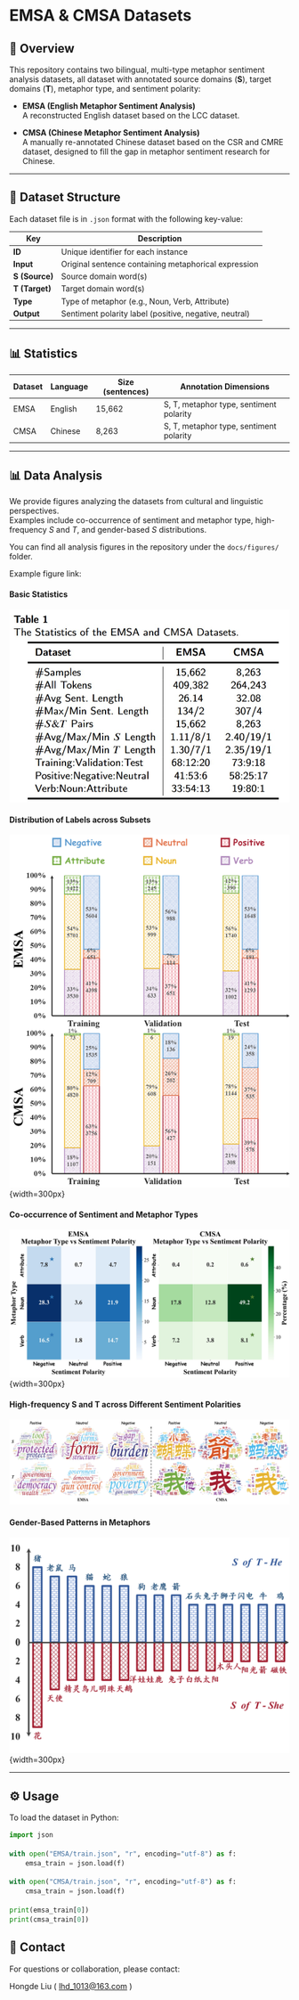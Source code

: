 # EMSA & CMSA Datasets

## 📖 Overview
This repository contains two bilingual, multi-type metaphor sentiment analysis datasets, all dataset with annotated source domains (**S**), target domains (**T**), metaphor type, and sentiment polarity:  

- **EMSA (English Metaphor Sentiment Analysis)**  
  A reconstructed English dataset based on the LCC dataset.  

- **CMSA (Chinese Metaphor Sentiment Analysis)**  
  A manually re-annotated Chinese dataset based on the CSR and CMRE dataset, designed to fill the gap in metaphor sentiment research for Chinese.   

---

## 📂 Dataset Structure
Each dataset file is in `.json` format with the following key-value:

| Key            | Description                                                                 |
|-------------------|-----------------------------------------------------------------------------|
| **ID**            | Unique identifier for each instance                                         |
| **Input**          | Original sentence containing metaphorical expression                        |
| **S (Source)**    | Source domain word(s)                                                       |
| **T (Target)**    | Target domain word(s)                                                       |
| **Type** | Type of metaphor (e.g., Noun, Verb, Attribute) |
| **Output**      | Sentiment polarity label (positive, negative, neutral)                      |

---

## 📊 Statistics
| Dataset | Language | Size (sentences) | Annotation Dimensions |
|---------|----------|------------------|------------------------|
| EMSA    | English  | 15,662          | S, T, metaphor type, sentiment polarity |
| CMSA    | Chinese  | 8,263           | S, T, metaphor type, sentiment polarity |

---

## 📊 Data Analysis
We provide figures analyzing the datasets from cultural and linguistic perspectives.  
Examples include co-occurrence of sentiment and metaphor type, high-frequency $S$ and $T$, and gender-based $S$ distributions.  

You can find all analysis figures in the repository under the `docs/figures/` folder.  

Example figure link:

#### Basic Statistics
![Basic Statistics](../docs/figures/basic.jpg)

#### Distribution of Labels across Subsets
![Distribution of Labels across Subsets](../docs/figures/data-statistic.png){width=300px}

#### Co-occurrence of Sentiment and Metaphor Types
![Co-occurrence of Sentiment and Metaphor Types](../docs/figures/heatmap.jpg){width=300px}  

#### High-frequency S and T across Different Sentiment Polarities
![High-frequency S and T across Different Sentiment Polarities](../docs/figures/sentiment-component.jpg)

#### Gender-Based Patterns in Metaphors
![Gender-Based Patterns in Metaphors](../docs/figures/male-female.png){width=300px}

---

## ⚙️ Usage
To load the dataset in Python:

```python
import json

with open("EMSA/train.json", "r", encoding="utf-8") as f:
    emsa_train = json.load(f)

with open("CMSA/train.json", "r", encoding="utf-8") as f:
    cmsa_train = json.load(f)

print(emsa_train[0])
print(cmsa_train[0])
```

<!-- ## 📜 Citation

If you use EMSA or CMSA in your research, please cite:

@article{YourPaper2025,
  title   = {Multi-type Metaphor Sentiment Analysis across English and Chinese},
  author  = {Your Name et al.},
  journal = {Journal Name},
  year    = {2025}
} -->

## 🤝 Contact

For questions or collaboration, please contact:

Hongde Liu ( lhd_1013@163.com )
